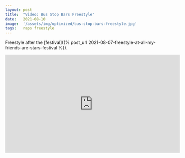 ```yaml
---
layout: post
title:  "Video: Bus Stop Bars Freestyle"
date:   2021-08-10
image:  '/assets/img/optimized/bus-stop-bars-freestyle.jpg'
tags:   raps freestyle
---
```


Freestyle after the [festival]({% post_url 2021-08-07-freestyle-at-all-my-friends-are-stars-festival %}).
<iframe width="560" height="315" src="https://www.youtube.com/embed/Q7MF5E_zbiM" frameborder="0" allow="accelerometer; autoplay; encrypted-media; gyroscope; picture-in-picture" allowfullscreen></iframe>
